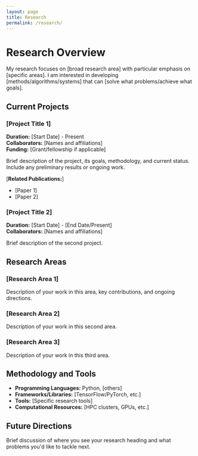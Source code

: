 ```yaml
---
layout: page
title: Research
permalink: /research/
---
```


# Research Overview

My research focuses on [broad research area] with particular emphasis on [specific areas]. I am interested in developing [methods/algorithms/systems] that can [solve what problems/achieve what goals].

## Current Projects

### [Project Title 1]
**Duration:** [Start Date] - Present  
**Collaborators:** [Names and affiliations]  
**Funding:** [Grant/fellowship if applicable]

Brief description of the project, its goals, methodology, and current status. Include any preliminary results or ongoing work.

[**Related Publications:**]
- [Paper 1]
- [Paper 2]

### [Project Title 2]
**Duration:** [Start Date] - [End Date/Present]  
**Collaborators:** [Names and affiliations]

Brief description of the second project.

## Research Areas

### [Research Area 1]
Description of your work in this area, key contributions, and ongoing directions.

### [Research Area 2]  
Description of your work in this second area.

### [Research Area 3]
Description of your work in this third area.

## Methodology and Tools

- **Programming Languages:** Python, [others]
- **Frameworks/Libraries:** [TensorFlow/PyTorch, etc.]
- **Tools:** [Specific research tools]
- **Computational Resources:** [HPC clusters, GPUs, etc.]

## Future Directions

Brief discussion of where you see your research heading and what problems you'd like to tackle next.